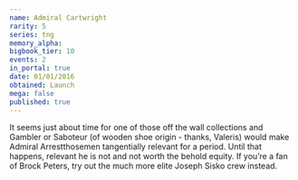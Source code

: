 ```yaml
---
name: Admiral Cartwright
rarity: 5
series: tng
memory_alpha:
bigbook_tier: 10
events: 2
in_portal: true
date: 01/01/2016
obtained: Launch
mega: false
published: true
---
```


It seems just about time for one of those off the wall collections and Gambler or Saboteur (of wooden shoe origin - thanks, Valeris) would make Admiral Arrestthosemen tangentially relevant for a period. Until that happens, relevant he is not and not worth the behold equity. If you’re a fan of Brock Peters, try out the much more elite Joseph Sisko crew instead.
